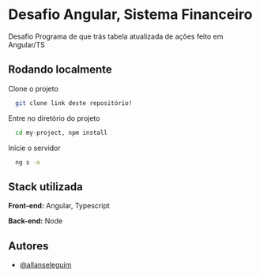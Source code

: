 
# Desafio Angular, Sistema Financeiro

Desafio Programa de que trás tabela atualizada de ações feito em Angular/TS


## Rodando localmente

Clone o projeto

```bash
  git clone link deste repositório!
```

Entre no diretório do projeto

```bash
  cd my-project, npm install
```

Inicie o servidor

```bash
  ng s -o 
```


## Stack utilizada

**Front-end:** Angular, Typescript

**Back-end:** Node

## Autores

- [@allanseleguim](https://www.github.com/allanseleguim)

